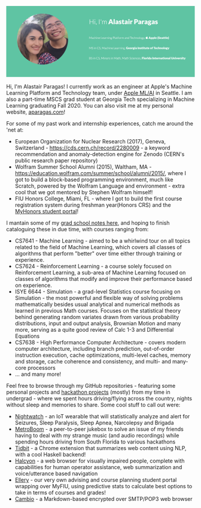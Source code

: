 [![Banner Image](https://github.com/alastairparagas/alastairparagas/blob/master/banner.png)](https://www.aparagas.com)

Hi, I'm Alastair Paragas! I currently work as an engineer at Apple's Machine Learning Platform and Technology team, under [Apple ML/AI](https://www.apple.com/jobs/us/teams/machine-learning-and-ai.html) in Seattle. I am also a part-time MSCS grad student at Georgia Tech specializing in Machine Learning graduating Fall 2020. You can also visit me at my personal website, [aparagas.com](https://aparagas.com/)!

For some of my past work and internship experiences, catch me around the 'net at:
  * European Organization for Nuclear Research (2017), Geneva, Switzerland - https://cds.cern.ch/record/2280009 - a keyword recommendation and anomaly-detection engine for Zenodo (CERN's public research paper repository)
  * Wolfram Summer School Alumni (2015), Waltham, MA - https://education.wolfram.com/summer/school/alumni/2015/, where I got to build a block-based programming environment, much like Scratch, powered by the Wolfram Language and environment - extra cool that we got mentored by Stephen Wolfram himself!
  * FIU Honors College, Miami, FL - where I got to build the first course registration system during freshman year(Honors CRS) and the [MyHonors student portal](https://myhonors.fiu.edu/#/login/)!

I mantain some of my [grad school notes here](https://drive.google.com/drive/folders/1L7JyA4RilWfflftdziEMGJXT6njG7W6O), and hoping to finish cataloguing these in due time, with courses ranging from:
  * CS7641 - Machine Learning -  aimed to be a whirlwind tour on all topics related to the field of Machine Learning, which covers all classes of algorithms that perform "better" over time either through training or experience.
  * CS7624 - Reinforcement Learning - a course solely focused on Reinforcement Learning, a sub-area of Machine Learning focused on classes of algorithms that modify and improve their performance based on experience.
  * ISYE 6644 - Simulation - a grad-level Statistics course focusing on Simulation - the most powerful and flexible way of solving problems mathematically besides usual analytical and numerical methods as learned in previous Math courses. Focuses on the statistical theory behind generating random variates drawn from various probability distributions, input and output analysis,  Brownian Motion and many more, serving as a quite good review of Calc 1-3 and Differential Equations
  * CS7638 - High Performance Computer Architecture - covers modern computer architecture, including branch prediction, out-of-order instruction execution, cache optimizations, multi-level caches, memory and storage, cache coherence and consistency, and multi- and many-core processors
  * ... and many more!

Feel free to browse through my GitHub repositories - featuring some personal projects and [hackathon projects](https://devpost.com/alastairparagas) (mostly) from my time in undergrad - where we spent hours driving/flying across the country, nights without sleep and memories to share. Some cool stuff to call out were: 
  * [Nightwatch](https://github.com/NightWatchApp) - an IoT wearable that will statistically analyze and alert for Seizures, Sleep Paralysis, Sleep Apnea, Narcolepsy and Brigada
  * [MetroBoom](https://devpost.com/software/metroboom) - a peer-to-peer jukebox to solve an issue of my friends having to deal with my strange music (and audio recordings) while spending hours driving from South Florida to various hackathons
  * [Tidbit](https://devpost.com/software/tidbit) - a Chrome extension that summarizes web content using NLP, with a cool Haskell backend!
  * [Halcyon](https://devpost.com/software/halcyon) - a web browser for visually impaired people, complete with capabilities for human operator assistance, web summarization and voice/utterance based navigation
  * [Ellery](https://devpost.com/software/ellery) - our very own advising and course planning student portal wrapping over MyFIU, using predictive stats to calculate best options to take in terms of courses and grades!
  * [Cambio](https://github.com/heycuba-cambio/cambio-frontend) - a Markdown-based encrypted over SMTP/POP3 web browser
  
